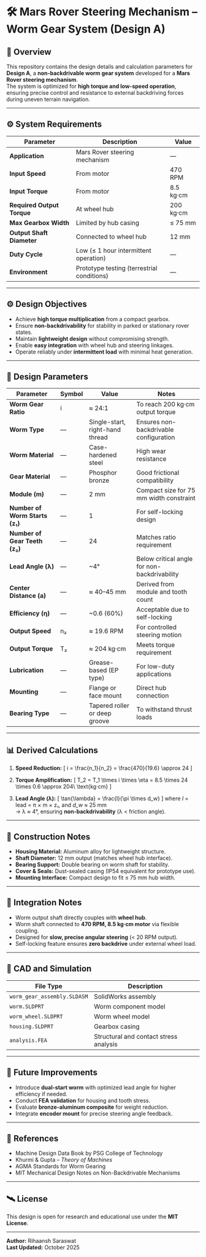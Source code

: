 # 🛠️ Mars Rover Steering Mechanism – Worm Gear System (Design A)

## 📘 Overview
This repository contains the design details and calculation parameters for **Design A**, a **non-backdrivable worm gear system** developed for a **Mars Rover steering mechanism**.  
The system is optimized for **high torque and low-speed operation**, ensuring precise control and resistance to external backdriving forces during uneven terrain navigation.

---

## ⚙️ System Requirements

| Parameter | Description | Value |
|------------|-------------|-------|
| **Application** | Mars Rover steering mechanism | — |
| **Input Speed** | From motor | 470 RPM |
| **Input Torque** | From motor | 8.5 kg·cm |
| **Required Output Torque** | At wheel hub | 200 kg·cm |
| **Max Gearbox Width** | Limited by hub casing | ≤ 75 mm |
| **Output Shaft Diameter** | Connected to wheel hub | 12 mm |
| **Duty Cycle** | Low (≤ 1 hour intermittent operation) | — |
| **Environment** | Prototype testing (terrestrial conditions) | — |

---

## ⚙️ Design Objectives

- Achieve **high torque multiplication** from a compact gearbox.
- Ensure **non-backdrivability** for stability in parked or stationary rover states.
- Maintain **lightweight design** without compromising strength.
- Enable **easy integration** with wheel hub and steering linkages.
- Operate reliably under **intermittent load** with minimal heat generation.

---

## 🧮 Design Parameters

| Parameter | Symbol | Value | Notes |
|------------|---------|--------|-------|
| **Worm Gear Ratio** | i | ≈ 24:1 | To reach 200 kg·cm output torque |
| **Worm Type** | — | Single-start, right-hand thread | Ensures non-backdrivable configuration |
| **Worm Material** | — | Case-hardened steel | High wear resistance |
| **Gear Material** | — | Phosphor bronze | Good frictional compatibility |
| **Module (m)** | — | 2 mm | Compact size for 75 mm width constraint |
| **Number of Worm Starts (z₁)** | — | 1 | For self-locking design |
| **Number of Gear Teeth (z₂)** | — | 24 | Matches ratio requirement |
| **Lead Angle (λ)** | — | ~4° | Below critical angle for non-backdrivability |
| **Center Distance (a)** | — | ≈ 40–45 mm | Derived from module and tooth count |
| **Efficiency (η)** | — | ~0.6 (60%) | Acceptable due to self-locking |
| **Output Speed** | n₂ | ≈ 19.6 RPM | For controlled steering motion |
| **Output Torque** | T₂ | ≈ 204 kg·cm | Meets torque requirement |
| **Lubrication** | — | Grease-based (EP type) | For low-duty applications |
| **Mounting** | — | Flange or face mount | Direct hub connection |
| **Bearing Type** | — | Tapered roller or deep groove | To withstand thrust loads |

---

## 📊 Derived Calculations

1. **Speed Reduction:**
   \[
   i = \frac{n_1}{n_2} = \frac{470}{19.6} \approx 24
   \]

2. **Torque Amplification:**
   \[
   T_2 = T_1 \times i \times \eta = 8.5 \times 24 \times 0.6 \approx 204\ \text{kg·cm}
   \]

3. **Lead Angle (λ):**
   \[
   \tan{\lambda} = \frac{l}{\pi \times d_w}
   \]
   where *l* = lead = π × m × z₁, and *d_w* ≈ 25 mm  
   → λ ≈ 4°, ensuring **non-backdrivability** (λ < friction angle).

---

## 🧰 Construction Notes

- **Housing Material:** Aluminum alloy for lightweight structure.
- **Shaft Diameter:** 12 mm output (matches wheel hub interface).
- **Bearing Support:** Double bearing on worm shaft for stability.
- **Cover & Seals:** Dust-sealed casing (IP54 equivalent for prototype use).
- **Mounting Interface:** Compact design to fit ≤ 75 mm hub width.

---

## 🧩 Integration Notes

- Worm output shaft directly couples with **wheel hub**.
- Worm shaft connected to **470 RPM, 8.5 kg·cm motor** via flexible coupling.
- Designed for **slow, precise angular steering** (< 20 RPM output).
- Self-locking feature ensures **zero backdrive** under external wheel load.

---

## 📐 CAD and Simulation

| File Type | Description |
|------------|-------------|
| `worm_gear_assembly.SLDASM` | SolidWorks assembly |
| `worm.SLDPRT` | Worm component model |
| `worm_wheel.SLDPRT` | Worm wheel model |
| `housing.SLDPRT` | Gearbox casing |
| `analysis.FEA` | Structural and contact stress analysis |

---

## 🧾 Future Improvements

- Introduce **dual-start worm** with optimized lead angle for higher efficiency if needed.
- Conduct **FEA validation** for housing and tooth stress.
- Evaluate **bronze-aluminum composite** for weight reduction.
- Integrate **encoder mount** for precise steering angle feedback.

---

## 🧪 References

- Machine Design Data Book by PSG College of Technology  
- Khurmi & Gupta – *Theory of Machines*  
- AGMA Standards for Worm Gearing  
- MIT Mechanical Design Notes on Non-Backdrivable Mechanisms

---

## 🛰️ License
This design is open for research and educational use under the **MIT License**.

---

**Author:** Rihaansh Saraswat  
**Last Updated:** October 2025  
